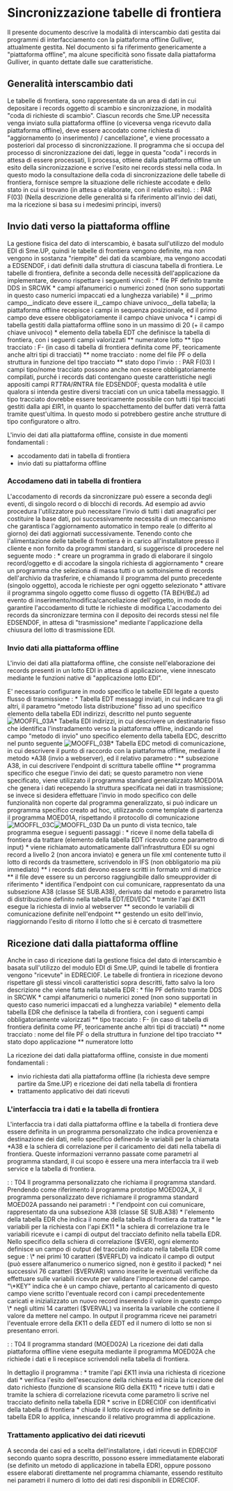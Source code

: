 # Sincronizzazione tabelle di frontiera
Il presente documento descrive la modalità di interscambio dati gestita dai programmi di interfacciamento con la piattaforma offline Gulliver, attualmente gestita. Nel documento si fa riferimento genericamente a "piattaforma offline", ma alcune specificità sono fissate dalla piattaforma Gulliver, in quanto dettate dalle sue caratteristiche.

## Generalità interscambio dati
Le tabelle di frontiera, sono rappresentate da un area di dati in cui depositare i records oggetto di scambio e sincronizzazione, in modalità "coda di richieste di scambio". Ciascun records che Sme.UP necessita venga inviato sulla piattaforma offline (o viceversa venga ricevuto dalla piattaforma offline), deve essere accodato come richiesta di "aggiornamento (o inserimento) / cancellazione", e viene processato a posteriori dal processo di sincronizzazione.
Il programma che si occupa del processo di sincronizzazione dei dati, legge in questa "coda" i records in attesa di essere processati, li processa, ottiene dalla piattaforma offline un esito della sincronizzazione e scrive l'esito nei records stessi nella coda. In questo modo la consultazione della coda di sincronizzazione delle tabelle di frontiera, fornisce sempre la situazione delle richieste accodate e dello stato in cui si trovano (in attesa o elaborate, con il relativo esito).
 :  : PAR F(03)
(Nella descrizione delle generalità si fa riferimento all'invio dei dati, ma la ricezione si basa su i medesimi principi, inversi)


## Invio dati verso la piattaforma offline
La gestione fisica del dato di interscambio, è basata sull'utilizzo del modulo EDI di Sme.UP, quindi le tabelle di frontiera vengono definite, ma non vengono in sostanza "riempite" dei dati da scambiare, ma vengono accodati a EDSEND0F, i dati definiti dalla struttura di ciascuna tabella di frontiera.
Le tabelle di frontiera, definite a seconda delle necessità dell'applicazione da implementare, devono rispettare i seguenti vincoli : 
\* file PF definito tramite DDS in SRCWK
\* campi alfanumerici o numerici zoned (non sono supportati in questo caso numerici impaccati ed a lunghezza variabile)
\* il __primo campo__indicato deve essere il__campo chiave univoco__della tabella; la piattaforma offline recepisce i campi in sequenza posizionale, ed il primo campo deve essere obbligatoriamente il campo chiave univoca
\* i campi di tabella gestiti dalla piattaforma offline sono in un massimo di 20 (+ il campo chiave univoco)
\* elemento della tabella EDT che definisce la tabella di frontiera, con i seguenti campi valorizzati
\*\* numeratore lotto
\*\* tipo tracciato :  F- (in caso di tabella di frontiera definita come PF, teoricamente anche altri tipi di tracciati)
\*\* nome tracciato :  nome del file PF o della struttura in funzione del tipo tracciato
\*\* stato dopo l'invio
 :  : PAR F(03)
I campi tipo/nome tracciato possono anche non essere obbligatoriamente compilati, purché i records dati contengano queste caratteristiche negli appositi campi R$TTRA/R$NTRA file EDSEND0F; questa modalità è utile qualora si intenda gestire diversi tracciati con un unica tabella messaggio.
Il tipo tracciato dovrebbe essere teoricamente possibile con tutti i tipi tracciati gestiti dalla api £IR1, in quanto lo spacchettamento del buffer dati verrà fatta tramite quest'ultima. In questo modo si potrebbero gestire anche strutture di tipo configuratore o altro.


L'invio dei dati alla piattaforma offline, consiste in due momenti fondamentali : 
- accodamento dati in tabella di frontiera
- invio dati su piattaforma offline
### Accodameno dati in tabella di frontiera
L'accodamento di records da sincronizzare può essere a seconda degli eventi, di singolo record o di blocchi di records.
Ad esempio ad avvio procedura l'utilizzatore può necessitare l'invio di tutti i dati anagrafici per costituire la base dati, poi successivamente necessita di un meccanismo che garantisca l'aggiornamento automatico in tempo reale (o differito al giorno) dei dati aggiornati successivamente.
Tenendo conto che l'alimentazione delle tabelle di frontiera è in carico all'installatore presso il cliente e non fornito da programmi standard, si suggerisce di procedere nel seguente modo : 
\* creare un programma in grado di elaborare il singolo record/oggetto e di accodare la singola richiesta di aggiornamento
\* creare un programma che seleziona di massa tutti o un sottoinsieme di records dell'archivio da trasferire, e chiamando il programma del punto precedente (singolo oggetto), accoda le richieste per ogni oggetto selezionato
\* attivare il programma singolo oggetto come flusso di oggetto (TA B£H/B£J) ad evento di inserimento/modifica/cancellazione dell'oggetto, in modo da garantire l'accodamento di tutte le richieste di modifica
L'accodamento dei records da sincronizzare termina con il deposito dei records stessi nel file EDSEND0F, in attesa di "trasmissione" mediante l'applicazione della chiusura del lotto di trasmissione EDI.
### Invio dati alla piattaforma offline
L'invio dei dati alla piattaforma offline, che consiste nell'elaborazione dei records presenti in un lotto EDI in attesa di applicazione, viene innescato mediante le funzioni native di "applicazione lotto EDI".

E' necessario configurare in modo specifico le tabelle EDI legate a questo flusso di trasmissione : 
\* Tabella EDT messaggi inviati, in cui indicare tra gli altri, il parametro "metodo lista distribuzione" fisso ad uno specifico elemento della tabella EDI indirizzi, descritto nel punto seguente
![MOOFFL_03A](http://localhost:3000/immagini/MOOFFL_03/MOOFFL_03A.png)\* Tabella EDI indirizzi, in cui descrivere un destinatario fisso che identifica l'instradamento verso la piattaforma offline, indicando nel campo "metodo di invio" uno specifico elemento della tabella EDC, descritto nel punto seguente
![MOOFFL_03B](http://localhost:3000/immagini/MOOFFL_03/MOOFFL_03B.png)\* Tabella EDC metodi di comunicazione, in cui descrivere il punto di raccordo con la piattaforma offline, mediante il metodo \*A38 (invio a webserver), ed il relativo parametro : 
\*\* subsezione A38, in cui descrivere l'endpoint di scrittura tabelle offline
\*\* programma specifico che esegue l'invio dei dati; se questo parametro non viene specificato, viene utilizzato il programma standard generalizzato MOED01A che genera i dati recependo la struttura specificata nei dati in trasmissione; se invece si desidera effettuare l'invio in modo specifico con delle funzionalità non coperte dal programma generalizzato, si può indicare un programma specifico creato ad hoc, utilizzando come template di partenza il programma MOED01A, rispettando il protocollo di comunicazione
![MOOFFL_03C](http://localhost:3000/immagini/MOOFFL_03/MOOFFL_03C.png)![MOOFFL_03D](http://localhost:3000/immagini/MOOFFL_03/MOOFFL_03D.png)
Da un punto di vista tecnico, tale programma esegue i seguenti passaggi : 
\* riceve il nome della tabella di frontiera da trattare  (elemento della tabella EDT ricevuto come parametro di input)
\* viene richiamato automaticamente dall'infrastruttura EDI su ogni record a livello 2 (non ancora inviato) e genera un file xml contenente tutto il lotto di records da trasmettere, scrivendolo in IFS (non obbligatorio ma più immediato)
\*\* i records dati devono essere scritti in formato xml di matrice
\*\* il file deve essere su un percorso raggiungibile dallo smeupprovider di riferimento
\* identifica l'endpoint con cui comunicare, rappresentato da una subsezione A38 (classe SE SUB.A38), derivato dal metodo e parametro lista di distribuzione definito nella tabella EDT/EDI/EDC
\* tramite l'api £K11 esegue la richiesta di invio al webserver
\*\* secondo le variabili di comunicazione definite nell'endpoint
\*\* gestendo un esito dell'invio, riaggiornando l'esito di ritorno il lotto che si è cercato di trasmettere


## Ricezione dati dalla piattaforma offline
Anche in caso di ricezione dati la gestione fisica del dato di interscambio è basata sull'utilizzo del modulo EDI di Sme.UP, quindi le tabelle di frontiera vengono "ricevute" in EDRECI0F.
Le tabelle di frontiera in ricezione devono rispettare gli stessi vincoli caratteristici sopra descritti, fatto salvo la loro descrizione che viene fatta nella tabella EDR : 
\* file PF definito tramite DDS in SRCWK
\* campi alfanumerici o numerici zoned (non sono supportati in questo caso numerici impaccati ed a lunghezza variabile)
\* elemento della tabella EDR che definisce la tabella di frontiera, con i seguenti campi obbligatoriamente valorizzati
\*\* tipo tracciato :  F- (in caso di tabella di frontiera definita come PF, teoricamente anche altri tipi di tracciati)
\*\* nome tracciato :  nome del file PF o della struttura in funzione del tipo tracciato
\*\* stato dopo applicazione
\*\* numeratore lotto

La ricezione dei dati dalla piattaforma offline, consiste in due momenti fondamentali : 
- invio richiesta dati alla piattaforma offline (la richiesta deve sempre partire da Sme.UP) e ricezione dei dati nella tabella di frontiera
- trattamento applicativo dei dati ricevuti

### L'interfaccia tra i dati e la tabella di frontiera
L'interfaccia tra i dati dalla piattaforma offline e la tabella di frontiera deve essere definita in un programma personalizzato che indica provenienza e destinazione dei dati, nello specifico definendo le variabili per la chiamata \*A38 e la schiera di correlazione per il caricamento dei dati nella tabella di frontiera. Queste informazioni verranno passate come parametri al programma standard, il cui scopo è essere una mera interfaccia tra il web service e la tabella di frontiera.

 :  : T04 Il programma personalizzato che richiama il programma standard.
Prendendo come riferimento il programma prototipo MOED02A_X, il programma personalizzato deve richiamare il programma standard MOED02A passando nei parametri : 
\* l'endpoint con cui comunicare, rappresentato da una subsezione A38 (classe SE SUB.A38)
\* l'elemento della tabella EDR che indica il nome della tabella di frontiera da trattare
\* le variabili per la richiesta con l'api £K11
\* la schiera di correlazione tra le variabili ricevute e i campi di output del tracciato definito nella tabella EDR.
Nello specifico della schiera di correlazione ($VER), ogni elemento definisce un campo di output del tracciato indicato nella tabella EDR come segue : 
\* nei primi 10 caratteri ($VERFLD) va indicato il campo di output (può essere alfanumerico o numerico signed, non è gestito il packed)
\* nei successivi 76 caratteri ($VERVAR) vanno inserite le eventuali verifiche da effettuare sulle variabili ricevute per validare l'importazione del campo. "\*KEY" indica che è un campo chiave, pertanto al caricamento di questo campo viene scritto l'eventuale record con i campi precedentemente caricati e inizializzato un nuovo record inserendo il valore in questo campo
\* negli ultimi 14 caratteri ($VERVAL) va inserita la variabile che contiene il valore da mettere nel campo.
In output il programma riceve nei parametri l'eventuale errore della £K11 o della £EDT ed il numero di lotto se non si presentano errori.

 :  : T04 Il programma standard (MOED02A)
La ricezione dei dati dalla piattaforma offline viene eseguita mediante il programma MOED02A che richiede i dati e li recepisce scrivendoli nella tabella di frontiera.

In dettaglio il programma : 
\* tramite l'api £K11 invia una richiesta di ricezione dati
\* verifica l'esito dell'esecuzione della richiesta ed inizia la ricezione del dato richiesto (funzione di scansione RIG della £K11)
\* riceve tutti i dati e tramite la schiera di correlazione ricevuta come parametro li scrive nel tracciato definito nella tabella EDR
\* scrive in EDRECI0F con identificativi della tabella di frontiera
\* chiude il lotto ricevuto ed infine se definito in tabella EDR lo applica, innescando il relativo programma di applicazione.

### Trattamento applicativo dei dati ricevuti
A seconda dei casi ed a scelta dell'installatore, i dati ricevuti in EDRECI0F secondo quanto sopra descritto, possono essere immediatamente elaborati (se definito un metodo di applicazione in tabella EDR), oppure possono essere elaborati direttamente nel programma chiamante, essendo restituito nei parametri il numero di lotto dei dati resi disponibili in EDRECI0F.



